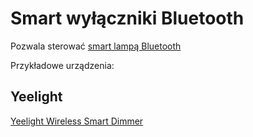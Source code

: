 # Smart wyłączniki Bluetooth
Pozwala sterować [smart lampą Bluetooth](Smart%20lampy%20Bluetooth.md)

Przykładowe urządzenia:
## Yeelight
[Yeelight Wireless Smart Dimmer](../producenci/Yeelight/Yeelight%20Wireless%20Smart%20Dimmer.md)
